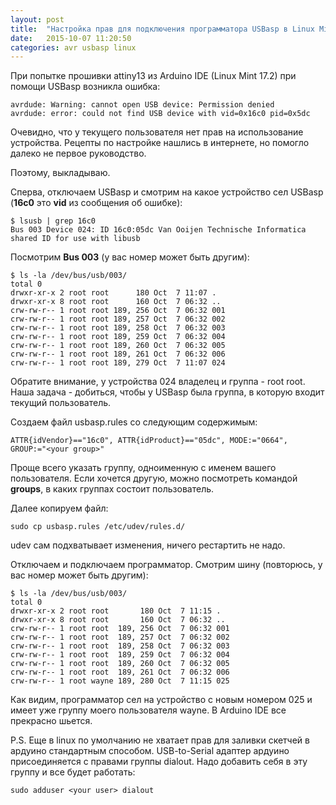 ```yaml
---
layout: post
title:  "Настройка прав для подключения программатора USBasp в Linux Mint 17"
date:   2015-10-07 11:20:50
categories: avr usbasp linux
---
```

При попытке прошивки attiny13 из Arduino IDE (Linux Mint 17.2) при помощи USBasp возникла ошибка:

```
avrdude: Warning: cannot open USB device: Permission denied
avrdude: error: could not find USB device with vid=0x16c0 pid=0x5dc
```

Очевидно, что у текущего пользователя нет прав на использование устройства.
Рецепты по настройке нашлись в интернете, но помогло далеко не первое руководство.

Поэтому, выкладываю.

Сперва, отключаем USBasp и смотрим на какое устройство сел USBasp (**16c0** это **vid** из сообщения об ошибке):

```
$ lsusb | grep 16c0
Bus 003 Device 024: ID 16c0:05dc Van Ooijen Technische Informatica shared ID for use with libusb
```

Посмотрим **Bus 003** (у вас номер может быть другим):

```
$ ls -la /dev/bus/usb/003/
total 0
drwxr-xr-x 2 root root      180 Oct  7 11:07 .
drwxr-xr-x 8 root root      160 Oct  7 06:32 ..
crw-rw-r-- 1 root root 189, 256 Oct  7 06:32 001
crw-rw-r-- 1 root root 189, 257 Oct  7 06:32 002
crw-rw-r-- 1 root root 189, 258 Oct  7 06:32 003
crw-rw-r-- 1 root root 189, 259 Oct  7 06:32 004
crw-rw-r-- 1 root root 189, 260 Oct  7 06:32 005
crw-rw-r-- 1 root root 189, 261 Oct  7 06:32 006
crw-rw-r-- 1 root root 189, 279 Oct  7 11:07 024
```

Обратите внимание, у устройства 024 владелец и группа - root root.
Наша задача - добиться, чтобы у USBasp была группа, в которую входит текущий пользователь.

Создаем файл usbasp.rules со следующим содержимым:

```
ATTR{idVendor}=="16c0", ATTR{idProduct}=="05dc", MODE:="0664", GROUP:="<your group>"
```

Проще всего указать группу, одноименную с именем вашего пользователя. Если хочется другую, можно посмотреть командой **groups**, в каких группах состоит пользователь.

Далее копируем файл:

```
sudo cp usbasp.rules /etc/udev/rules.d/
```

udev сам подхватывает изменения, ничего рестартить не надо.

Отключаем и подключаем программатор.
Смотрим шину (повторюсь, у вас номер может быть другим):

```
$ ls -la /dev/bus/usb/003/
total 0
drwxr-xr-x 2 root root       180 Oct  7 11:15 .
drwxr-xr-x 8 root root       160 Oct  7 06:32 ..
crw-rw-r-- 1 root root  189, 256 Oct  7 06:32 001
crw-rw-r-- 1 root root  189, 257 Oct  7 06:32 002
crw-rw-r-- 1 root root  189, 258 Oct  7 06:32 003
crw-rw-r-- 1 root root  189, 259 Oct  7 06:32 004
crw-rw-r-- 1 root root  189, 260 Oct  7 06:32 005
crw-rw-r-- 1 root root  189, 261 Oct  7 06:32 006
crw-rw-r-- 1 root wayne 189, 280 Oct  7 11:15 025
```

Как видим, программатор сел на устройство с новым номером 025 и имеет уже группу моего пользователя wayne.
В Arduino IDE все прекрасно шьется.

P.S. Еще в linux по умолчанию не хватает прав для заливки скетчей в ардуино стандартным способом.
USB-to-Serial адаптер ардуино присоединяется с правами группы dialout.
Надо добавить себя в эту группу и все будет работать:

```
sudo adduser <your user> dialout
```
